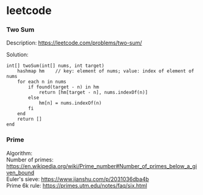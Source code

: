# leetcode


### Two Sum ###
Description: https://leetcode.com/problems/two-sum/

Solution:
```
int[] twoSum(int[] nums, int target)
    hashmap hm    // key: element of nums; value: index of element of nums
    for each n in nums
        if found(target - n) in hm
            return [hm[target - n], nums.indexOf(n)]
        else
            hm[n] = nums.indexOf(n)
        fi
    end
    return []
end
```

### Prime ###

Algorithm:<br>
Number of primes: https://en.wikipedia.org/wiki/Prime_number#Number_of_primes_below_a_given_bound<br>
Euler's sieve: https://www.jianshu.com/p/2031036dba4b<br>
Prime 6k rule: https://primes.utm.edu/notes/faq/six.html
